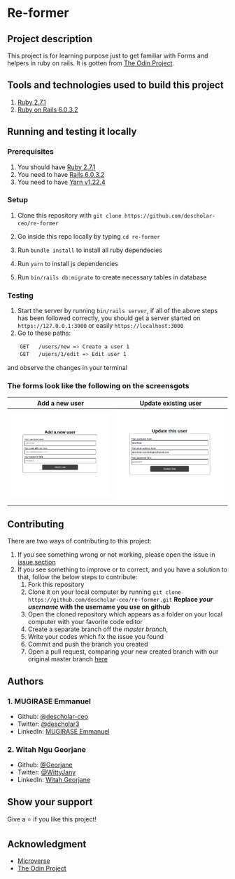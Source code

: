 # Re-former

## Project description
This project is for learning purpose just to get familiar with Forms and helpers in ruby on rails. It is gotten from [The Odin Project](https://www.theodinproject.com/courses/ruby-on-rails/lessons/forms).

## Tools and technologies used to build this project
1. [Ruby 2.7.1](https://www.ruby-lang.org/en/news/2020/03/31/ruby-2-7-1-released/)
1. [Ruby on Rails 6.0.3.2](https://weblog.rubyonrails.org/2020/6/17/Rails-6-0-3-2-has-been-released/)

## Running and testing it locally

### Prerequisites
1. You should have [Ruby 2.7.1](https://www.ruby-lang.org/en/news/2020/03/31/ruby-2-7-1-released/)
1. You need to have [Rails 6.0.3.2](https://weblog.rubyonrails.org/2020/6/17/Rails-6-0-3-2-has-been-released/)
1. You need to have [Yarn v1.22.4](https://yarnpkg.com/)

### Setup
1. Clone this repository with `git clone https://github.com/descholar-ceo/re-former`

1. Go inside this repo locally by typing `cd re-former`

1. Run `bundle install` to install all ruby dependecies

1. Run `yarn` to install js dependencies

1. Run `bin/rails db:migrate` to create necessary tables in database

### Testing
1. Start the server by running `bin/rails server`, if all of the above steps has been followed correctly, you should get a server started on `https://127.0.0.1:3000` or easily `https://localhost:3000`
1. Go to these paths:
```bash
    GET   /users/new => Create a user 1
    GET   /users/1/edit => Edit user 1
```

and observe the changes in your terminal

### The forms look like the following on the screensgots
|Add a new user|Update existing user|
|-|-|
|![](app/assets/images/add-scr.png)|![](app/assets/images/update-scr.png)|
|||

## Contributing
There are two ways of contributing to this project:

1. If you see something wrong or not working, please open the issue in [issue section](https://github.com/descholar-ceo/re-former/issues)
1. If you see something to improve or to correct, and you have a solution to that, follow the below steps to contribute:
    1. Fork this repository
    1. Clone it on your local computer by running `git clone https://github.com/descholar-ceo/re-former.git` __Replace *your username* with the username you use on github__
    1. Open the cloned repository which appears as a folder on your local computer with your favorite code editor
    1. Create a separate branch off the *master branch*,
    1. Write your codes which fix the issue you found
    1. Commit and push the branch you created
    1. Open a pull request, comparing your new created branch with our original master branch [here](https://github.com/descholar-ceo/re-former)

## Authors
### 1. MUGIRASE Emmanuel
* Github: [@descholar-ceo](https://github.com/descholar-ceo)
* Twitter: [@descholar3](https://twitter.com/descholar3)
* LinkedIn: [MUGIRASE Emmanuel](https://www.linkedin.com/in/mugirase-emmanuel)

### 2. Witah Ngu Georjane
* Github: [@Georjane](https://github.com/Georjane)
* Twitter: [@WittyJany](https://twitter.com/WittyJany)
* LinkedIn: [Witah Georjane](https://www.linkedin.com/in/witah-georjane)


## Show your support 
Give a ⭐️ if you like this project!

## Acknowledgment
* [Microverse](https://www.microvese.org)
* [The Odin Project](https://www.theodinproject.com)
